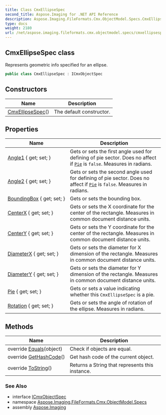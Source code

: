 ```yaml
---
title: Class CmxEllipseSpec
second_title: Aspose.Imaging for .NET API Reference
description: Aspose.Imaging.FileFormats.Cmx.ObjectModel.Specs.CmxEllipseSpec class. Represents geometric info specified for an ellipse
type: docs
weight: 2180
url: /net/aspose.imaging.fileformats.cmx.objectmodel.specs/cmxellipsespec/
---
```

## CmxEllipseSpec class

Represents geometric info specified for an ellipse.

```csharp
public class CmxEllipseSpec : ICmxObjectSpec
```

## Constructors

| Name | Description |
| --- | --- |
| [CmxEllipseSpec](cmxellipsespec/)() | The default constructor. |

## Properties

| Name | Description |
| --- | --- |
| [Angle1](../../aspose.imaging.fileformats.cmx.objectmodel.specs/cmxellipsespec/angle1/) { get; set; } | Gets or sets the first angle used for defining of pie sector. Does no affect if [`Pie`](./pie/) is `false`. Measures in radians. |
| [Angle2](../../aspose.imaging.fileformats.cmx.objectmodel.specs/cmxellipsespec/angle2/) { get; set; } | Gets or sets the second angle used for defining of pie sector. Does no affect if [`Pie`](./pie/) is `false`. Measures in radians. |
| [BoundingBox](../../aspose.imaging.fileformats.cmx.objectmodel.specs/cmxellipsespec/boundingbox/) { get; set; } | Gets or sets the bounding box. |
| [CenterX](../../aspose.imaging.fileformats.cmx.objectmodel.specs/cmxellipsespec/centerx/) { get; set; } | Gets or sets the X coordinate for the center of the rectangle. Measures in common document distance units. |
| [CenterY](../../aspose.imaging.fileformats.cmx.objectmodel.specs/cmxellipsespec/centery/) { get; set; } | Gets or sets the Y coordinate for the center of the rectangle. Measures in common document distance units. |
| [DiameterX](../../aspose.imaging.fileformats.cmx.objectmodel.specs/cmxellipsespec/diameterx/) { get; set; } | Gets or sets the diameter for X dimension of the rectangle. Measures in common document distance units. |
| [DiameterY](../../aspose.imaging.fileformats.cmx.objectmodel.specs/cmxellipsespec/diametery/) { get; set; } | Gets or sets the diameter for Y dimension of the rectangle. Measures in common document distance units. |
| [Pie](../../aspose.imaging.fileformats.cmx.objectmodel.specs/cmxellipsespec/pie/) { get; set; } | Gets or sets a value indicating whether this `CmxEllipseSpec` is a pie. |
| [Rotation](../../aspose.imaging.fileformats.cmx.objectmodel.specs/cmxellipsespec/rotation/) { get; set; } | Gets or sets the angle of rotation of the ellipse. Measures in radians. |

## Methods

| Name | Description |
| --- | --- |
| override [Equals](../../aspose.imaging.fileformats.cmx.objectmodel.specs/cmxellipsespec/equals/)(object) | Check if objects are equal. |
| override [GetHashCode](../../aspose.imaging.fileformats.cmx.objectmodel.specs/cmxellipsespec/gethashcode/)() | Get hash code of the current object. |
| override [ToString](../../aspose.imaging.fileformats.cmx.objectmodel.specs/cmxellipsespec/tostring/)() | Returns a String that represents this instance. |

### See Also

* interface [ICmxObjectSpec](../icmxobjectspec/)
* namespace [Aspose.Imaging.FileFormats.Cmx.ObjectModel.Specs](../../aspose.imaging.fileformats.cmx.objectmodel.specs/)
* assembly [Aspose.Imaging](../../)


